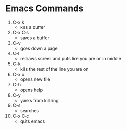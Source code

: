 Emacs Commands
==============

1. C-x k
    * kills a buffer
2. C-x C-s
    * saves a buffer
3. C-v
    * goes down a page
4. C-l
    * redraws screen and puts line you are on in middle
5. C-k
    * kills the rest of the line you are on
6. C-x o
    * opens new file
7. C-h
    * opens help
8. C-y
    * yanks from kill ring
9. C-s
    * searches
10. C-x C-c
    * quits emacs

